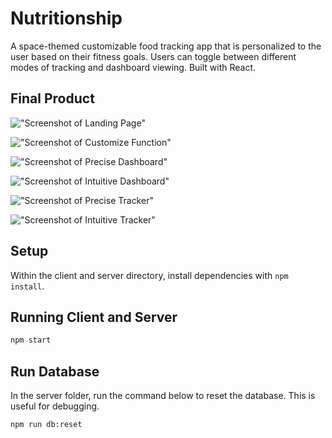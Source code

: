 # Nutritionship

A space-themed customizable food tracking app that is personalized to the user based on their fitness goals. Users can toggle between different modes of tracking and dashboard viewing. Built with React.

## Final Product

!["Screenshot of Landing Page"](https://github.com/robbiekthomas/food-tracking-app/blob/main/docs/landing.png)

!["Screenshot of Customize Function"](https://github.com/robbiekthomas/food-tracking-app/blob/main/docs/editavatar.png)

!["Screenshot of Precise Dashboard"](https://github.com/robbiekthomas/food-tracking-app/blob/main/docs/precisedash.png)

!["Screenshot of Intuitive Dashboard"](https://github.com/robbiekthomas/food-tracking-app/blob/main/docs/intuidash.png)

!["Screenshot of Precise Tracker"](https://github.com/robbiekthomas/food-tracking-app/blob/main/docs/precisetracker.png)

!["Screenshot of Intuitive Tracker"](https://github.com/robbiekthomas/food-tracking-app/blob/main/docs/intuitrack.png)






## Setup

Within the client and server directory, install dependencies with `npm install`.

## Running Client and Server

```sh
npm start
```

## Run Database
In the server folder, run the command below to reset the database. This is useful for debugging.
```
npm run db:reset
```


